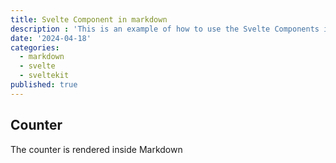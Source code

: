 ```yaml
---
title: Svelte Component in markdown
description : 'This is an example of how to use the Svelte Components inside markdown (NOTE: this only works on the webpage)'
date: '2024-04-18'
categories:
  - markdown
  - svelte
  - sveltekit
published: true
---
```


<script>
  import Counter from './counter.svelte'
</script>


## Counter

The counter is rendered inside Markdown

<Counter />